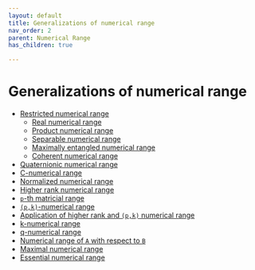 ```yaml
---
layout: default
title: Generalizations of numerical range
nav_order: 2
parent: Numerical Range
has_children: true

---
```


# Generalizations of numerical range

  - [Restricted numerical
    range](/numerical-range/generalizations/restricted-numerical-range)
      - [Real numerical
        range](/numerical-range/generalizations/restricted-numerical-range/real-numerical-range)
      - [Product numerical
        range](/numerical-range/generalizations/restricted-numerical-range/product-numerical-range)
      - [Separable numerical
        range](/numerical-range/generalizations/restricted-numerical-range/separable-numerical-range)
      - [Maximally entangled numerical
        range](/numerical-range/generalizations/restricted-numerical-range/maximally-entangled-numerical-range)
      - [Coherent numerical
        range](/numerical-range/generalizations/restricted-numerical-range/coherent-numerical-range)
  - [Quaternionic numerical
    range](/numerical-range/generalizations/quaternionic-numerical-range)
  - [C-numerical
    range](/numerical-range/generalizations/c-numerical-range)
  - [Normalized numerical
    range](/numerical-range/generalizations/normalized-numerical-range)
  - [Higher rank numerical
    range](/numerical-range/generalizations/higher-rank-numerical-range)
  - [`p`-th matricial
    range](/numerical-range/generalizations/p-th-matricial-range)
  - [`(p,k)`-numerical
    range](/numerical-range/generalizations/p-k-numerical-range)
  - [Application of higher rank and `(p,k)` numerical
    range](/numerical-range/generalizations/application-of-higher-rank-and-p-k-numerical-range)
  - [k-numerical
    range](/numerical-range/generalizations/k-numerical-range)
  - [q-numerical
    range](/numerical-range/generalizations/q-numerical-range)
  - [Numerical range of `A` with respect to
    `B`](/numerical-range/generalizations/numerical-range-of-a-with-respect-to-b)
  - [Maximal numerical
    range](/numerical-range/generalizations/maximal-numerical-range)
  - [Essential numerical
    range](/numerical-range/generalizations/essential-numerical-range)
